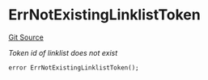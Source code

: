 # ErrNotExistingLinklistToken
[Git Source](https://github.com/Crossbell-Box/Crossbell-Contracts/blob/4ba4e225416bca003567c0e6ae31b9c6258df17e/contracts/libraries/Error.sol)

*Token id of linklist does not exist*


```solidity
error ErrNotExistingLinklistToken();
```

